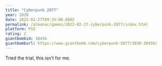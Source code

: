 ```yaml
---
title: "Cyberpunk 2077"
year: 2020
date: 2022-02-27T09:33:00.000Z
permalink: /almanac/games/2022-02-27-cyberpunk-2077/index.html
platform: PS5
rating: 2
giantbombid: 38456
giantbomburl: https://www.giantbomb.com/cyberpunk-2077/3030-38456/
---
```


Tried the trial, this isn't for me.